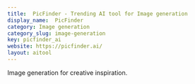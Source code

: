 ```yaml
---
title:  PicFinder - Trending AI tool for Image generation
display_name:  PicFinder
category: Image generation
category_slug: image-generation
key: picfinder_ai
website: https://picfinder.ai/
layout: aitool
---
```


Image generation for creative inspiration.
